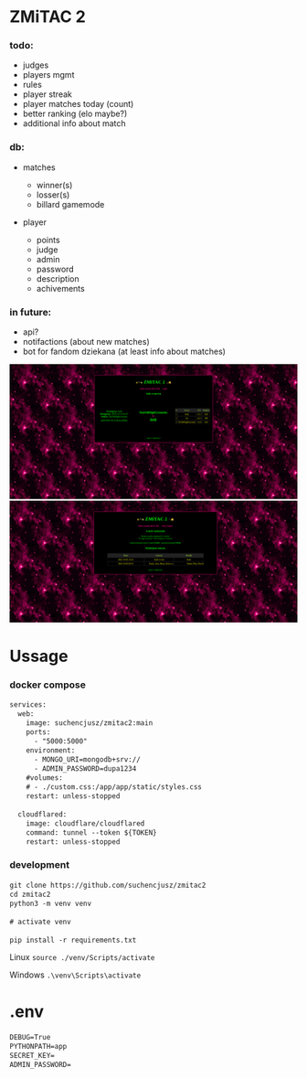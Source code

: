 # ZMiTAC 2

### todo:
- judges
- players mgmt
- rules
- player streak
- player matches today (count)
- better ranking (elo maybe?)
- additional info about match

### db:
- matches
  - winner(s)
  - losser(s)
  - billard gamemode

- player
  - points
  - judge
  - admin
  - password
  - description
  - achivements

### in future:
- api?
- notifactions (about new matches)
- bot for fandom dziekana (at least info about matches)

![1](https://raw.githubusercontent.com/suchencjusz/zmitac2/refs/heads/turbo/1.png)
![2](https://raw.githubusercontent.com/suchencjusz/zmitac2/refs/heads/turbo/2.png)

# Ussage

### docker compose

```
services:
  web:
    image: suchencjusz/zmitac2:main
    ports:
      - "5000:5000"
    environment:
      - MONGO_URI=mongodb+srv://
      - ADMIN_PASSWORD=dupa1234
    #volumes:
    # - ./custom.css:/app/app/static/styles.css
    restart: unless-stopped

  cloudflared:
    image: cloudflare/cloudflared
    command: tunnel --token ${TOKEN}
    restart: unless-stopped
```

### development

```
git clone https://github.com/suchencjusz/zmitac2
cd zmitac2
python3 -m venv venv

# activate venv

pip install -r requirements.txt
```

Linux
```source ./venv/Scripts/activate```

Windows
```.\venv\Scripts\activate```

# .env

```
DEBUG=True
PYTHONPATH=app
SECRET_KEY=
ADMIN_PASSWORD=
```
